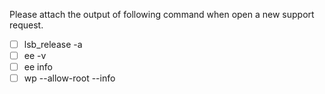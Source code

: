Please attach the output of following command when open a new support request.

- [ ] lsb_release -a
- [ ] ee -v
- [ ] ee info
- [ ] wp --allow-root --info
